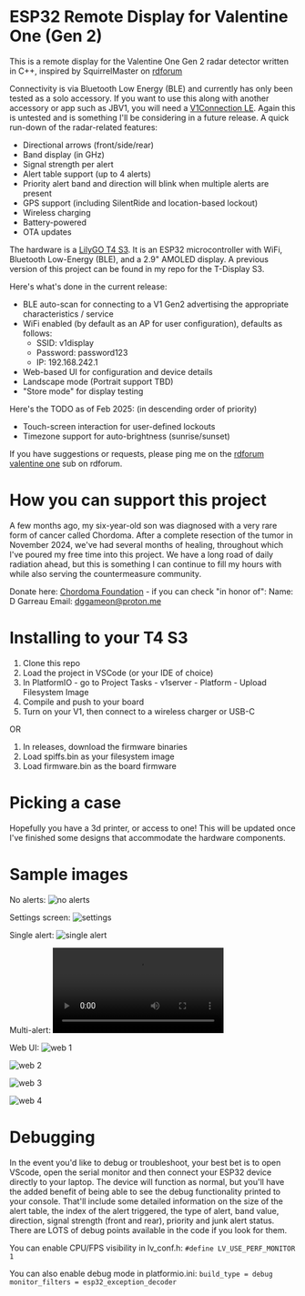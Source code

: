 # ESP32 Remote Display for Valentine One (Gen 2)

This is a remote display for the Valentine One Gen 2 radar detector written in C++, inspired by SquirrelMaster on [rdforum](http://rdforum.org)

Connectivity is via Bluetooth Low Energy (BLE) and currently has only been tested as a solo accessory. If you want to use this along
with another accessory or app such as JBV1, you will need a [V1Connection LE](https://store.valentine1.com/store/item.asp?i=20232). Again
this is untested and is something I'll be considering in a future release. A quick run-down of the radar-related features:
- Directional arrows (front/side/rear)
- Band display (in GHz)
- Signal strength per alert
- Alert table support (up to 4 alerts)
- Priority alert band and direction will blink when multiple alerts are present
- GPS support (including SilentRide and location-based lockout)
- Wireless charging
- Battery-powered
- OTA updates

The hardware is a [LilyGO T4 S3](https://lilygo.cc/products/t4-s3). It is an ESP32 microcontroller with WiFi, Bluetooth Low-Energy (BLE), 
and a 2.9" AMOLED display. A previous version of this project can be found in my repo for the T-Display S3.

Here's what's done in the current release:
- BLE auto-scan for connecting to a V1 Gen2 advertising the appropriate characteristics / service
- WiFi enabled (by default as an AP for user configuration), defaults as follows:
    - SSID: v1display
    - Password: password123
    - IP: 192.168.242.1
- Web-based UI for configuration and device details
- Landscape mode (Portrait support TBD)
- "Store mode" for display testing

Here's the TODO as of Feb 2025: (in descending order of priority)
- Touch-screen interaction for user-defined lockouts
- Timezone support for auto-brightness (sunrise/sunset)

If you have suggestions or requests, please ping me on the [rdforum valentine one](https://www.rdforum.org/threads/136559/) sub on rdforum.

# How you can support this project

A few months ago, my six-year-old son was diagnosed with a very rare form of cancer called Chordoma. After a complete resection of the tumor in November 2024, we've had several months of healing, throughout which I've poured my free time into this project. We have a long road of daily radiation ahead, but this is something I can continue to fill my hours with while also serving the countermeasure community.

Donate here: [Chordoma Foundation](https://www.chordomafoundation.org/?campaign=462024) - if you can check "in honor of":
Name: D Garreau
Email: dggameon@proton.me

# Installing to your T4 S3

1. Clone this repo
2. Load the project in VSCode (or your IDE of choice)
3. In PlatformIO - go to Project Tasks - v1server - Platform - Upload Filesystem Image
3. Compile and push to your board
4. Turn on your V1, then connect to a wireless charger or USB-C

OR

1. In releases, download the firmware binaries
2. Load spiffs.bin as your filesystem image
3. Load firmware.bin as the board firmware

# Picking a case

Hopefully you have a 3d printer, or access to one! This will be updated once I've finished some designs that accommodate the hardware components.

# Sample images

No alerts:
![no alerts](./sample-images/IMG_1330.jpg)

Settings screen:
![settings](./sample-images/IMG_1331.jpg)

Single alert:
![single alert](./sample-images/IMG_1334.jpg)

Multi-alert:
![multi alert](./sample-images/IMG_1335.MOV)

Web UI:
![web 1](./sample-images/IMG_1337.PNG)

![web 2](./sample-images/IMG_1339.PNG)

![web 3](./sample-images/IMG_1340.PNG)

![web 4](./sample-images/IMG_1341.PNG)

# Debugging

In the event you'd like to debug or troubleshoot, your best bet is to open VScode, open the serial monitor and then connect your ESP32 device directly
to your laptop. The device will function as normal, but you'll have the added benefit of being able to see the debug functionality printed to your
console. That'll include some detailed information on the size of the alert table, the index of the alert triggered, the type of alert, band value,
direction, signal strength (front and rear), priority and junk alert status. There are LOTS of debug points available in the code if you look for them.

You can enable CPU/FPS visibility in lv_conf.h:
`#define LV_USE_PERF_MONITOR 1`

You can also enable debug mode in platformio.ini:
`build_type = debug` 
`monitor_filters = esp32_exception_decoder`